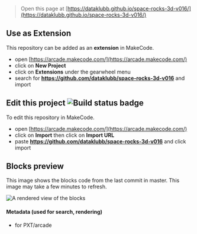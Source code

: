  


> Open this page at [https://dataklubb.github.io/space-rocks-3d-v016/](https://dataklubb.github.io/space-rocks-3d-v016/)

## Use as Extension

This repository can be added as an **extension** in MakeCode.

* open [https://arcade.makecode.com/](https://arcade.makecode.com/)
* click on **New Project**
* click on **Extensions** under the gearwheel menu
* search for **https://github.com/dataklubb/space-rocks-3d-v016** and import

## Edit this project ![Build status badge](https://github.com/dataklubb/space-rocks-3d-v016/workflows/MakeCode/badge.svg)

To edit this repository in MakeCode.

* open [https://arcade.makecode.com/](https://arcade.makecode.com/)
* click on **Import** then click on **Import URL**
* paste **https://github.com/dataklubb/space-rocks-3d-v016** and click import

## Blocks preview

This image shows the blocks code from the last commit in master.
This image may take a few minutes to refresh.

![A rendered view of the blocks](https://github.com/dataklubb/space-rocks-3d-v016/raw/master/.github/makecode/blocks.png)

#### Metadata (used for search, rendering)

* for PXT/arcade
<script src="https://makecode.com/gh-pages-embed.js"></script><script>makeCodeRender("{{ site.makecode.home_url }}", "{{ site.github.owner_name }}/{{ site.github.repository_name }}");</script>
